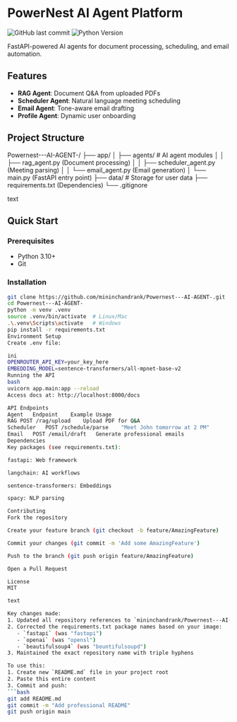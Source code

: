 # PowerNest AI Agent Platform

![GitHub last commit](https://img.shields.io/github/last-commit/mininchandrank/Powernest---AI-AGENT-)
![Python Version](https://img.shields.io/badge/python-3.10+-blue.svg)

FastAPI-powered AI agents for document processing, scheduling, and email automation.

## Features

- **RAG Agent**: Document Q&A from uploaded PDFs
- **Scheduler Agent**: Natural language meeting scheduling
- **Email Agent**: Tone-aware email drafting
- **Profile Agent**: Dynamic user onboarding

## Project Structure
Powernest---AI-AGENT-/
├── app/
│ ├── agents/ # AI agent modules
│ │ ├── rag_agent.py (Document processing)
│ │ ├── scheduler_agent.py (Meeting parsing)
│ │ └── email_agent.py (Email generation)
│ └── main.py (FastAPI entry point)
├── data/ # Storage for user data
├── requirements.txt (Dependencies)
└── .gitignore

text

## Quick Start

### Prerequisites
- Python 3.10+
- Git

### Installation
```bash
git clone https://github.com/mininchandrank/Powernest---AI-AGENT-.git
cd Powernest---AI-AGENT-
python -m venv .venv
source .venv/bin/activate  # Linux/Mac
.\.venv\Scripts\activate   # Windows
pip install -r requirements.txt
Environment Setup
Create .env file:

ini
OPENROUTER_API_KEY=your_key_here
EMBEDDING_MODEL=sentence-transformers/all-mpnet-base-v2
Running the API
bash
uvicorn app.main:app --reload
Access docs at: http://localhost:8000/docs

API Endpoints
Agent	Endpoint	Example Usage
RAG	POST /rag/upload	Upload PDF for Q&A
Scheduler	POST /schedule/parse	"Meet John tomorrow at 2 PM"
Email	POST /email/draft	Generate professional emails
Dependencies
Key packages (see requirements.txt):

fastapi: Web framework

langchain: AI workflows

sentence-transformers: Embeddings

spacy: NLP parsing

Contributing
Fork the repository

Create your feature branch (git checkout -b feature/AmazingFeature)

Commit your changes (git commit -m 'Add some AmazingFeature')

Push to the branch (git push origin feature/AmazingFeature)

Open a Pull Request

License
MIT

text

Key changes made:
1. Updated all repository references to `mininchandrank/Powernest---AI-AGENT-`
2. Corrected the requirements.txt package names based on your image:
   - `fastapi` (was "fastopi")
   - `openai` (was "opensl")
   - `beautifulsoup4` (was "bountifulsoupd")
3. Maintained the exact repository name with triple hyphens

To use this:
1. Create new `README.md` file in your project root
2. Paste this entire content
3. Commit and push:
```bash
git add README.md
git commit -m "Add professional README"
git push origin main
